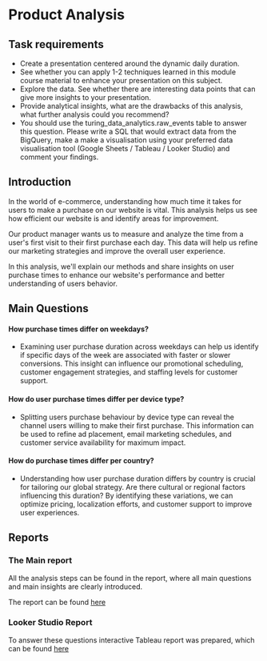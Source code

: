 # Product Analysis 

## Task requirements
- Create a presentation centered around the dynamic daily duration.
- See whether you can apply 1-2 techniques learned in this module course material to enhance your presentation on this subject.
- Explore the data. See whether there are interesting data points that can give more insights to your presentation.
-  Provide analytical insights, what are the drawbacks of this analysis, what further analysis could you recommend?
- You should use the turing_data_analytics.raw_events table to answer this question. Please write a SQL that would extract data from the BigQuery, make a make a visualisation using your preferred data visualisation tool (Google Sheets / Tableau / Looker Studio) and comment your findings.

## Introduction
In the world of e-commerce, understanding how much time it takes for users to make a purchase on our website is vital. This analysis helps us see how efficient our website is and identify areas for improvement.

Our product manager wants us to measure and analyze the time from a user's first visit to their first purchase each day. This data will help us refine our marketing strategies and improve the overall user experience.

In this analysis, we'll explain our methods and share insights on user purchase times to enhance our website's performance and better understanding of users behavior.

## Main Questions 


#### How purchase times differ on weekdays? 
- Examining user purchase duration across weekdays can help us identify if specific days of the week are associated with faster or slower conversions. This insight can influence our promotional scheduling, customer engagement strategies, and staffing levels for customer support.

#### How do user purchase times differ per device type? 
- Splitting users purchase behaviour by device type can reveal the channel users willing to make their first purchase. This information can be used to refine ad placement, email marketing schedules, and customer service availability for maximum impact.

#### How do purchase times differ per country? 
- Understanding how user purchase duration differs by country is crucial for tailoring our global strategy. Are there cultural or regional factors influencing this duration? By identifying these variations, we can optimize pricing, localization efforts, and customer support to improve user experiences.

## Reports
### The Main report

All the analysis steps can be found in the report, where all main questions and main insights are clearly introduced.

The report can be found [here](https://github.com/densen1978/Studies-Data-Projects/blob/main/Analyzing%20Business%20Problems/Product%20Analyst/Analyzing%20Business%20Problem%20-%20Product%20Analysis.pdf)

### Looker Studio Report
To answer these questions interactive Tableau report was prepared, which can be found [here](https://lookerstudio.google.com/u/0/reporting/9aabcc13-542b-456c-94f7-2de3403289e1/page/3wJaD)
